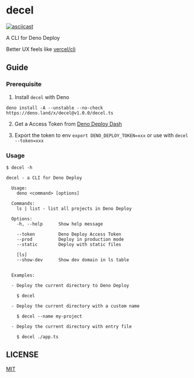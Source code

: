 # decel

[![asciicast](https://asciinema.org/a/iTSgJOYEP6cp8Hd8A8cFE9l8u.svg)](https://asciinema.org/a/iTSgJOYEP6cp8Hd8A8cFE9l8u)

A CLI for Deno Deploy

Better UX feels like [vercel/cli](https://github.com/vercel/vercel)

## Guide

### Prerequisite

1. Install `decel` with Deno

  ```shell
  deno install -A --unstable --no-check https://deno.land/x/decel@v1.0.0/decel.ts
  ```

2. Get a Access Token from [Deno Deploy Dash](https://dash.deno.com/account#access-tokens)

3. Export the token to env `export DENO_DEPLOY_TOKEN=xxx` or use with `decel --token=xxx`

### Usage

```shell
$ decel -h

decel - a CLI for Deno Deploy

  Usage:
    deno <command> [options]

  Commands:
    ls | list - list all projects in Deno Deploy

  Options:
    -h, --help      Show help message
    
    --token         Deno Deploy Access Token
    --prod          Deploy in production mode
    --static        Deploy with static files

    [ls]
    --show-dev      Show dev domain in ls table


  Examples:

  - Deploy the current directory to Deno Deploy

    $ decel
  
  - Deploy the current directory with a custom name

    $ decel --name my-project

  - Deploy the current directory with entry file

    $ decel ./app.ts
```

## LICENSE

[MIT](./LICENSE)
